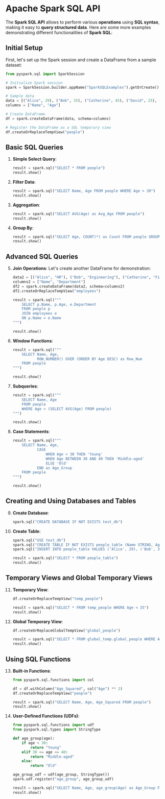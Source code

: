 # Apache **Spark SQL API**

The **Spark SQL API** allows to perform various **operations** using **SQL syntax**, making it easy to **query structured data**. Here are some more examples demonstrating different functionalities of **Spark SQL**:

## Initial Setup
First, let's set up the Spark session and create a DataFrame from a sample dataset:

```python
from pyspark.sql import SparkSession

# Initialize Spark session
spark = SparkSession.builder.appName("SparkSQLExamples").getOrCreate()

# Sample data
data = [("Alice", 29), ("Bob", 35), ("Catherine", 45), ("David", 25), ("Eva", 32)]
columns = ["Name", "Age"]

# Create DataFrame
df = spark.createDataFrame(data, schema=columns)

# Register the DataFrame as a SQL temporary view
df.createOrReplaceTempView("people")
```

## Basic SQL Queries

1. **Simple Select Query**:
   ```python
   result = spark.sql("SELECT * FROM people")
   result.show()
   ```

2. **Filter Data**:
   ```python
   result = spark.sql("SELECT Name, Age FROM people WHERE Age > 30")
   result.show()
   ```

3. **Aggregation**:
   ```python
   result = spark.sql("SELECT AVG(Age) as Avg_Age FROM people")
   result.show()
   ```

4. **Group By**:
   ```python
   result = spark.sql("SELECT Age, COUNT(*) as Count FROM people GROUP BY Age")
   result.show()
   ```

## Advanced SQL Queries

5. **Join Operations**:
   Let's create another DataFrame for demonstration:
   ```python
   data2 = [("Alice", "HR"), ("Bob", "Engineering"), ("Catherine", "Finance"), ("Eva", "Marketing")]
   columns2 = ["Name", "Department"]
   df2 = spark.createDataFrame(data2, schema=columns2)
   df2.createOrReplaceTempView("employees")

   result = spark.sql("""
       SELECT p.Name, p.Age, e.Department
       FROM people p
       JOIN employees e
       ON p.Name = e.Name
   """)

   result.show()
   ```

6. **Window Functions**:
   ```python
   result = spark.sql("""
       SELECT Name, Age, 
              ROW_NUMBER() OVER (ORDER BY Age DESC) as Row_Num
       FROM people
   """)

   result.show()
   ```

7. **Subqueries**:
   ```python
   result = spark.sql("""
       SELECT Name, Age
       FROM people
       WHERE Age > (SELECT AVG(Age) FROM people)
   """)

   result.show()
   ```

8. **Case Statements**:
   ```python
   result = spark.sql("""
       SELECT Name, Age,
              CASE 
                  WHEN Age < 30 THEN 'Young'
                  WHEN Age BETWEEN 30 AND 40 THEN 'Middle-aged'
                  ELSE 'Old'
              END as Age_Group
       FROM people
   """)

   result.show()
   ```

## Creating and Using Databases and Tables

9. **Create Database**:
   ```python
   spark.sql("CREATE DATABASE IF NOT EXISTS test_db")
   ```

10. **Create Table**:
    ```python
    spark.sql("USE test_db")
    spark.sql("CREATE TABLE IF NOT EXISTS people_table (Name STRING, Age INT)")
    spark.sql("INSERT INTO people_table VALUES ('Alice', 29), ('Bob', 35)")
    
    result = spark.sql("SELECT * FROM people_table")
    result.show()
    ```

## Temporary Views and Global Temporary Views

11. **Temporary View**:
    ```python
    df.createOrReplaceTempView("temp_people")
    
    result = spark.sql("SELECT * FROM temp_people WHERE Age < 35")
    result.show()
    ```

12. **Global Temporary View**:
    ```python
    df.createOrReplaceGlobalTempView("global_people")
    
    result = spark.sql("SELECT * FROM global_temp.global_people WHERE Age < 35")
    result.show()
    ```

## Using SQL Functions

13. **Built-in Functions**:
    ```python
    from pyspark.sql.functions import col

    df = df.withColumn("Age_Squared", col("Age") ** 2)
    df.createOrReplaceTempView("people")

    result = spark.sql("SELECT Name, Age, Age_Squared FROM people")
    result.show()
    ```

14. **User-Defined Functions (UDFs)**:
    ```python
    from pyspark.sql.functions import udf
    from pyspark.sql.types import StringType

    def age_group(age):
        if age < 30:
            return "Young"
        elif 30 <= age <= 40:
            return "Middle-aged"
        else:
            return "Old"

    age_group_udf = udf(age_group, StringType())
    spark.udf.register("age_group", age_group_udf)

    result = spark.sql("SELECT Name, Age, age_group(Age) as Age_Group FROM people")
    result.show()
    ```
